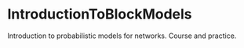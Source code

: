 # IntroductionToBlockModels
Introduction to probabilistic models for networks. Course and practice. 
